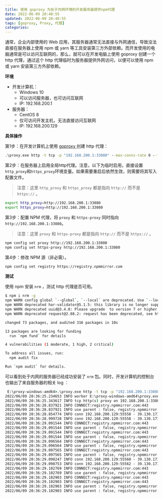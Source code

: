 ```yaml
---
title: 使用 goproxy 为处于内网环境的开发服务器提供npm代理
date: 2022-06-09 20:40:55
updated: 2022-06-09 20:40:55
tags: [goproxy, Proxy, 代理]
categories: 
---
```


通常，企业内部使用的 Web 应用，其服务器通常无法直接与外网通信，导致没法直接在服务器上使用 npm 或 yarn 等工具安装第三方外部依赖。而开发使用的电脑通常是可以访问互联网的，那么，就可以在开发电脑上使用 goproxy 创建一个 http 代理，通过这个 http 代理临时为服务器提供外网访问，以便可以使用 npm 或 yarn 安装第三方外部依赖。

**环境**
- 开发计算机：
  - Windows 10
  - 可以访问服务器，也可访问互联网
  - IP: 192.168.200.1
- 服务器：
  - CentOS 8 
  - 仅可访问开发主机，无法直接访问互联网
  - IP: 192.168.200.129

<!-- more -->

**具体操作**

第1步：在开发计算机上使用 [goproxy ](https://github.com/snail007/goproxy/releases) 创建 http 代理：
```cmd
.\proxy.exe http -t tcp -p "192.168.200.1:33080" --max-conns-rate 0 --forever
```

第2步：在服务器上启用全局http代理。注意，以下为临时启用，直接设置`http_proxy`和`https_proxy`环境变量。如果需要重启后依然生效，则需要将其写入配置文件。
> 注意：这里 `http_proxy` 和 `https_proxy` 都是指向 `http://` 而不是 `https://` 。
```bash
export http_proxy=http://192.168.200.1:33080
export https_proxy=http://192.168.200.1:33080
```



第3步：配置 NPM 代理，将 `proxy` 和 `https-proxy` 同时指向 `http://192.168.200.1:33080`。
> 注意：这里 `proxy` 和 `https-proxy` 都是指向 `http://` 而不是 `https://` 。
```bash
npm config set proxy http://192.168.200.1:33080
npm config set https-proxy http://192.168.200.1:33080
```

第4步：修改 NPM 源（非必需）。
```bash
npm config set registry https://registry.npmmirror.com
```

**测试**

使用 npm 安装 `nrm` ，测试 http 代理是否可用。
```bash
$ npm i nrm -g
npm WARN config global `--global`, `--local` are deprecated. Use `--location=global` instead.
npm WARN deprecated har-validator@5.1.5: this library is no longer supported
npm WARN deprecated uuid@3.4.0: Please upgrade  to version 7 or higher.  Older versions may use Math.random() in certain circumstances, which is known to be problematic.  See https://v8.dev/blog/math-random for details.
npm WARN deprecated request@2.88.2: request has been deprecated, see https://github.com/request/request/issues/3142

changed 73 packages, and audited 316 packages in 10s

13 packages are looking for funding
  run `npm fund` for details

4 vulnerabilities (1 moderate, 1 high, 2 critical)

To address all issues, run:
  npm audit fix

Run `npm audit` for details.
```
可以看到处于内网的服务器已经成功安装了 `nrm` 包。同时，开发计算机的控制台也输出了来自服务器的相关 log ： 

```cmd
 E:\proxy-windows-amd64>.\proxy.exe http -t tcp -p "192.168.200.1:33080" --max-conns-rate 0 --forever
2022/06/09 20:36:25.234653 INFO worker E:\proxy-windows-amd64\proxy.exe [PID] 54012 running...
2022/06/09 20:36:25.343617 INFO tcp http(s) proxy on 192.168.200.1:33080
2022/06/09 20:36:28.837921 INFO CONNECT:registry.npmmirror.com:443
2022/06/09 20:36:28.837921 INFO use parent : false, registry.npmmirror.com:443
2022/06/09 20:36:28.854774 INFO conn 192.168.200.129:55558 - 39.130.171.71:443 connected [registry.npmmirror.com:443]
2022/06/09 20:36:28.999728 INFO conn 192.168.200.129:55558 - 39.130.171.71:443 released [registry.npmmirror.com:443]
2022/06/09 20:36:29.091544 INFO CONNECT:registry.npmmirror.com:443
2022/06/09 20:36:29.091544 INFO use parent : false, registry.npmmirror.com:443
2022/06/09 20:36:29.091544 INFO CONNECT:registry.npmmirror.com:443
2022/06/09 20:36:29.091544 INFO use parent : false, registry.npmmirror.com:443
2022/06/09 20:36:29.096564 INFO CONNECT:registry.npmmirror.com:443
2022/06/09 20:36:29.096564 INFO use parent : false, registry.npmmirror.com:443
2022/06/09 20:36:29.097565 INFO CONNECT:registry.npmmirror.com:443
2022/06/09 20:36:29.097565 INFO use parent : false, registry.npmmirror.com:443
2022/06/09 20:36:29.098247 INFO conn 192.168.200.129:55560 - 39.130.171.71:443 connected [registry.npmmirror.com:443]
2022/06/09 20:36:29.098753 INFO conn 192.168.200.129:55562 - 39.130.171.71:443 connected [registry.npmmirror.com:443]
2022/06/09 20:36:29.102769 INFO CONNECT:registry.npmmirror.com:443
2022/06/09 20:36:29.102769 INFO use parent : false, registry.npmmirror.com:443
2022/06/09 20:36:29.102903 INFO CONNECT:registry.npmmirror.com:443
2022/06/09 20:36:29.102903 INFO CONNECT:registry.npmmirror.com:443
2022/06/09 20:36:29.102903 INFO use parent : false, registry.npmmirror.com:443
2022/06/09 20:36:29.102903 INFO use parent : false, registry.npmmirror.com:443
```